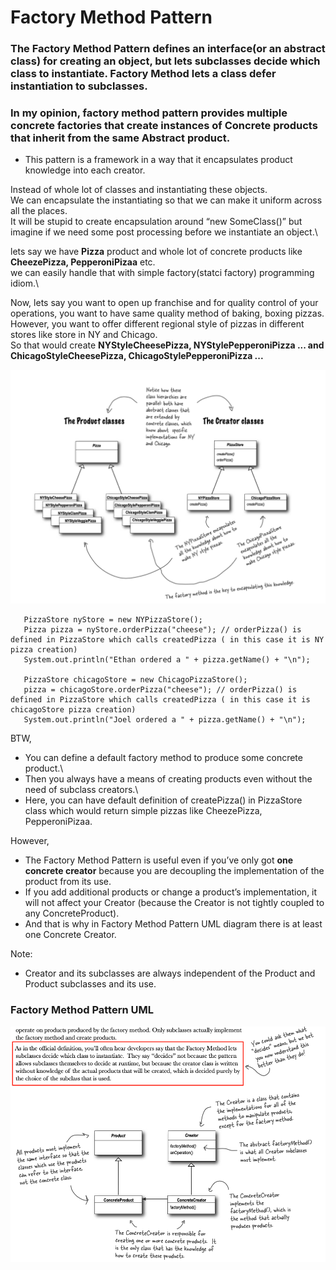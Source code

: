 # Factory Method Pattern
### The Factory Method Pattern defines an interface(or an abstract class) for creating an object, but lets subclasses decide which class to instantiate. Factory Method lets a class defer instantiation to subclasses. 
### In my opinion, factory method pattern provides multiple concrete factories that create instances of Concrete products that inherit from the same Abstract product.

* This pattern is a framework in a way that it encapsulates product knowledge into each creator.

Instead of whole lot of classes and instantiating these objects.\
We can encapsulate the instantiating so that we can make it uniform across all the places.\
It will be stupid to create encapsulation around “new SomeClass()” but imagine if we need some post processing before we instantiate an object.\

lets say we have **Pizza** product and whole lot of concrete products like **CheezePizza, PepperoniPizaa** etc.\
we can easily handle that with simple factory(statci factory) programming idiom.\

Now, lets say you want to open up franchise and for quality control of your operations, you want to have same quality method of baking, boxing pizzas. However, you want to offer different regional style of pizzas in different stores like store in NY and Chicago.\
So that would create **NYStyleCheesePizza, NYStylePepperoniPizza ... and ChicagoStyleCheesePizza, ChicagoStylePepperoniPizza ...**

![UML Pizza Factory Method Pattern](https://github.com/xXLogicNotFoundXx/DesignPatterns/blob/main/Factory/Factory%20Method%20Pattern/img/UMLPizzaFactoryMethod.png)

```
   PizzaStore nyStore = new NYPizzaStore();
   Pizza pizza = nyStore.orderPizza("cheese"); // orderPizza() is defined in PizzaStore which calls createdPizza ( in this case it is NY pizza creation)
   System.out.println("Ethan ordered a " + pizza.getName() + "\n");
   
   PizzaStore chicagoStore = new ChicagoPizzaStore();
   pizza = chicagoStore.orderPizza("cheese"); // orderPizza() is defined in PizzaStore which calls createdPizza ( in this case it is chicagoStore pizza creation)
   System.out.println("Joel ordered a " + pizza.getName() + "\n");
```

BTW, 
* You can define a default factory method to produce some concrete product.\
* Then you always have a means of creating products even without the need of subclass creators.\
* Here, you can have default definition of createPizza() in PizzaStore class which would return simple pizzas like CheezePizza, PepperoniPizaa.

However, 
* The Factory Method Pattern is useful even if you’ve only got **one concrete creator** because you are decoupling the implementation of the product from its use. 
* If you add additional products or change a product’s implementation, it will not affect your Creator (because the Creator is not tightly coupled to any ConcreteProduct).
* And that is why in Factory Method Pattern UML diagram there is at least one Concrete Creator. 

Note:
* Creator and its subclasses are always independent of the Product and Product subclasses and its use.

### Factory Method Pattern UML
![UML Factory Method Pattern](https://github.com/xXLogicNotFoundXx/DesignPatterns/blob/main/Factory/Factory%20Method%20Pattern/img/UMLFactoryMethod.png)


